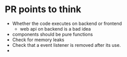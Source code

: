 # PR points to think
-   Whether the code executes on backend or frontend
    -   web api on backend is a bad idea
-   components should be pure functions
-   Check for memory leaks
-   Check that a event listener is removed after its use.
-   